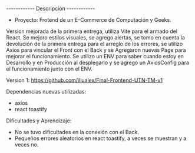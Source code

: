 ------------ Descripción ------------

- Proyecto: Frotend de un E-Commerce de Computación y Geeks.

Version mejorada de la primera entrega, utiliza Vite para el armado del React.
Se mejoro estilos visuales, se agrego alertas, se tomo en cuenta la devolución de la primera
entrega para el arreglo de los errores, se utilizo Axios para vincular el Front con el Back y
se Agregaron nuevas Page para mejorar el funcionamiento.
Se utilizo un ENV para saber cuando estoy en Desarrollo y en Producción al desplegarlo y se agrego
un AxiosConfig para el funcionamiento junto con el ENV.

Version 1: https://github.com/illualex/Final-Frontend-UTN-TM-v1

Dependencias nuevas utilizadas:
- axios
- react toastify

Dificultades y Aprendizaje:
- No se tuvo dificultades en la conexión con el Back.
- Pequeños errores aleatorios en react toastify, a veces se muestran y a veces no.